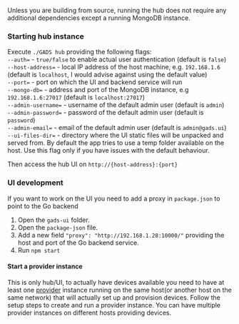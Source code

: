 Unless you are building from source, running the hub does not require any additional dependencies except a running MongoDB instance.

### Starting hub instance
Execute `./GADS hub` providing the following flags:  
`--auth=` - `true/false` to enable actual user authentication (default is `false`)  
`--host-address=` - local IP address of the host machine, e.g. `192.168.1.6` (default is `localhost`, I would advise against using the default value)  
`--port=` - port on which the UI and backend service will run  
`--mongo-db=` - address and port of the MongoDB instance, e.g `192.168.1.6:27017` (default is `localhost:27017`)  
`--admin-username=` - username of the default admin user (default is `admin`)  
`--admin-password=` - password of the default admin user (default is `password`)  
`--admin-email=` - email of the default admin user (default is `admin@gads.ui`)  
`--ui-files-dir=` - directory where the UI static files will be unpacked and served from. By default the app tries to use a temp folder available on the host. Use this flag only if you have issues with the default behaviour.

Then access the hub UI on `http://{host-address}:{port}`

### UI development
If you want to work on the UI you need to add a proxy in `package.json` to point to the Go backend
1. Open the `gads-ui` folder.
2. Open the `package-json` file.
3. Add a new field `"proxy": "http://192.168.1.28:10000/"` providing the host and port of the Go backend service.
4. Run `npm start`


#### Start a provider instance
This is only hub/UI, to actually have devices available you need to have at least one [provider](./provider.md) instance running on the same host(or another host on the same network) that will actually set up and provision devices. Follow the setup steps to create and run a provider instance. You can have multiple provider instances on different hosts providing devices.